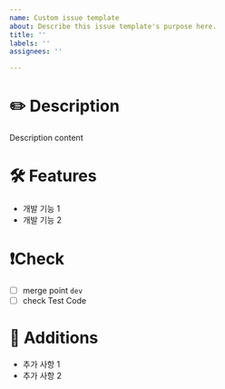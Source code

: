 ```yaml
---
name: Custom issue template
about: Describe this issue template's purpose here.
title: ''
labels: ''
assignees: ''

---
```


# ✏️ Description
Description content

#
# 🛠 Features
- 개발 기능 1
- 개발 기능 2

#
# ❗️Check
- [ ] merge point `dev`
- [ ] check Test Code 

#
# 📌 Additions
- 추가 사항 1
- 추가 사항 2
